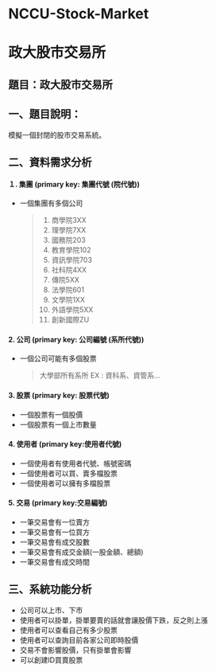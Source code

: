# NCCU-Stock-Market
# 政大股市交易所

## 題目：政大股市交易所

## 一、題目說明：
模擬一個封閉的股市交易系統。

## 二、資料需求分析

#### １. 集團 (primary key: 集團代號 (院代號))
* 一個集團有多個公司
  > 1. 商學院3XX
  > 2. 理學院7XX
  > 3. 國務院203
  > 4. 教育學院102
  > 5. 資訊學院703
  > 6. 社科院4XX
  > 7. 傳院5XX
  > 8. 法學院601
  > 9. 文學院1XX
  > 10. 外語學院5XX
  > 11. 創新國際ZU

#### 2. 公司 (primary key: 公司編號 (系所代號))
* 一個公司可能有多個股票
  > 大學部所有系所 EX : 資科系、資管系...
  
#### 3. 股票 (primary key: 股票代號)
* 一個股票有一個股價
* 一個股票有一個上市數量

#### 4. 使用者 (primary key:使用者代號)
* 一個使用者有使用者代號、帳號密碼
* 一個使用者可以買、賣多檔股票
* 一個使用者可以擁有多檔股票


#### 5. 交易 (primary key:交易編號)
 - 一筆交易會有一位賣方
 - 一筆交易會有一位買方
 - 一筆交易會有成交股數
 - 一筆交易會有成交金額(一股金額、總額)
 - 一筆交易會有成交時間

## 三、系統功能分析

* 公司可以上市、下市
* 使用者可以掛單，掛單要賣的話就會讓股價下跌，反之則上漲
* 使用者可以查看自己有多少股票
* 使用者可以查詢目前各家公司即時股價
* 交易不會影響股價，只有掛單會影響
* 可以創建ID買賣股票
